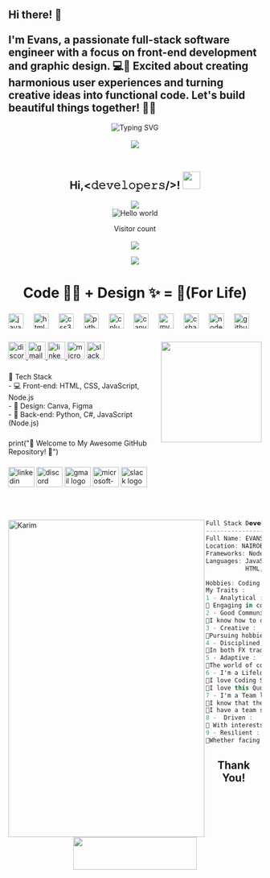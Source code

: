 <h2 align="left">Hi there! 👋<br><br>I'm Evans, a passionate full-stack software engineer with a focus on front-end development and graphic design. 💻🎨 Excited about creating harmonious user experiences and turning creative ideas into functional code. Let's build beautiful things together! 🚀✨</h2>


<div align="center">
<center><img src="https://readme-typing-svg.demolab.com?font=Fira+Code&weight=700&size=21&pause=1000&color=F7C118&center=true&vCenter=true&width=435&lines=I'm+%F0%9F%91%8B;EVANS+MUGAMBI;A;Full+Stack+Developer;Web+Designer+%26+Developer;DEV+%2F+PROGRAMER;UI+%2F+UX+DESIGNER;GRAPHIC+DESIGNER;I'M+FROM;NAIROBI,KENYA;(%C2%B4%E2%80%A2%E2%80%BF%E2%80%A2%60)+" alt="Typing SVG"/>
</div></center>

</br>
<div align="center">
<img src="https://readme-typing-svg.demolab.com?font=Fira+Code&weight=700&size=22&pause=1000&color=0F6C00&center=true&vCenter=true&width=435&lines=Print(%22Hello+World+!%22);Printf+(%22Hello+World+!%22);std%3A%3Acout+%3C%3C+%22Hello+World%22;disp('Hello+World');System.Console.WriteLine(%22Hello%22);puts+'Hello+World';WriteLn('Hello+World');cat('Hello+World');echo+%22Hello+World%22;+System.out.println(%22Hello+World%22);console.log(%22Hello+World%22)">
</div>
</br>

<h2 align="center"> 
 Hi,<𝚍𝚎𝚟𝚎𝚕𝚘𝚙𝚎𝚛𝚜/>! <img src="https://github.com/TheDudeThatCode/TheDudeThatCode/blob/master/Assets/Hi.gif" width="35px">
</h2>
<p  align="center">
<img src="https://user-images.githubusercontent.com/73097560/115834477-dbab4500-a447-11eb-908a-139a6edaec5c.gif">             
<br>
<img src="https://raw.githubusercontent.com/sagar-viradiya/sagar-viradiya/master/resources/banner.png" alt="Hello world">

<p align="center"> 
  Visitor count<br><br>
  <img src="https://profile-counter.glitch.me/karimelaissaouy/count.svg" />
</p>
<p  align="center">
<img src="https://user-images.githubusercontent.com/73097560/115834477-dbab4500-a447-11eb-908a-139a6edaec5c.gif">             
<br>

<div align="center">
  <h1>Code 👨‍💻 + Design ✨ = 💝(For Life)</h1>
</div>

###

<div align="left">
  <img src="https://cdn.jsdelivr.net/gh/devicons/devicon/icons/javascript/javascript-original.svg" height="30" alt="javascript logo"  />
  <img width="12" />
  <img src="https://cdn.jsdelivr.net/gh/devicons/devicon/icons/html5/html5-original.svg" height="30" alt="html5 logo"  />
  <img width="12" />
  <img src="https://cdn.jsdelivr.net/gh/devicons/devicon/icons/css3/css3-original.svg" height="30" alt="css3 logo"  />
  <img width="12" />
  <img src="https://cdn.jsdelivr.net/gh/devicons/devicon/icons/python/python-original.svg" height="30" alt="python logo"  />
  <img width="12" />
  <img src="https://cdn.jsdelivr.net/gh/devicons/devicon/icons/cplusplus/cplusplus-original.svg" height="30" alt="cplusplus logo"  />
  <img width="12" />
  <img src="https://cdn.jsdelivr.net/gh/devicons/devicon/icons/canva/canva-original.svg" height="30" alt="canva logo"  />
  <img width="12" />
  <img src="https://cdn.jsdelivr.net/gh/devicons/devicon/icons/mysql/mysql-original.svg" height="30" alt="mysql logo"  />
  <img width="12" />
  <img src="https://cdn.jsdelivr.net/gh/devicons/devicon/icons/csharp/csharp-original.svg" height="30" alt="csharp logo"  />
  <img width="12" />
  <img src="https://cdn.jsdelivr.net/gh/devicons/devicon/icons/nodejs/nodejs-original.svg" height="30" alt="nodejs logo"  />
  <img width="12" />
  <img src="https://cdn.jsdelivr.net/gh/devicons/devicon/icons/github/github-original.svg" height="30" alt="github logo"  />
</div>

###

<img align="right" height="200" src="https://i.pinimg.com/originals/3c/0c/ff/3c0cffeb2d90a5736e8cffb9c8c5347d.gif"  />

###

<div align="left">
  <a href="gash008" target="_blank">
    <img src="https://img.shields.io/static/v1?message=Discord&logo=discord&label=&color=7289DA&logoColor=white&labelColor=&style=for-the-badge" height="35" alt="discord logo"  />
  </a>
  <a href="evansgash88@gmail.com" target="_blank">
    <img src="https://img.shields.io/static/v1?message=Gmail&logo=gmail&label=&color=D14836&logoColor=white&labelColor=&style=for-the-badge" height="35" alt="gmail logo"  />
  </a>
  <a href="https://www.linkedin.com/in/evans-mugambi-509b36163/" target="_blank">
    <img src="https://img.shields.io/static/v1?message=LinkedIn&logo=linkedin&label=&color=0077B5&logoColor=white&labelColor=&style=for-the-badge" height="35" alt="linkedin logo"  />
  </a>
  <img src="https://img.shields.io/static/v1?message=Outlook&logo=microsoft-outlook&label=&color=0078D4&logoColor=white&labelColor=&style=for-the-badge" height="35" alt="microsoft-outlook logo"  />
  <a href=" evansgash88@gmail.com" target="_blank">
    <img src="https://img.shields.io/static/v1?message=Slack&logo=slack&label=&color=4A154B&logoColor=white&labelColor=&style=for-the-badge" height="35" alt="slack logo"  />
  </a>
</div>

###

<p align="left">🔧 Tech Stack<br>- 💻 Front-end: HTML, CSS, JavaScript, Node.js<br>- 🎨 Design: Canva, Figma<br>- 🚀 Back-end: Python, C#,  JavaScript (Node.js)</p>

###

<p align="left">print("🚀 Welcome to My Awesome GitHub Repository! 🌟")</p>

###

<p align="left"></p>

###

<div align="left">
  <img src="https://raw.githubusercontent.com/maurodesouza/profile-readme-generator/master/src/assets/icons/social/linkedin/default.svg" width="52" height="40" alt="linkedin logo"  />
  <img src="https://raw.githubusercontent.com/maurodesouza/profile-readme-generator/master/src/assets/icons/social/discord/default.svg" width="52" height="40" alt="discord logo"  />
  <img src="https://raw.githubusercontent.com/maurodesouza/profile-readme-generator/master/src/assets/icons/social/gmail/default.svg" width="52" height="40" alt="gmail logo"  />
  <img src="https://raw.githubusercontent.com/maurodesouza/profile-readme-generator/master/src/assets/icons/social/microsoft-outlook/default.svg" width="52" height="40" alt="microsoft-outlook logo"  />
  <img src="https://raw.githubusercontent.com/maurodesouza/profile-readme-generator/master/src/assets/icons/social/slack/default.svg" width="52" height="40" alt="slack logo"  />
</div>


</br></br>


<img align="left" src="https://k.top4top.io/p_2808v2aad1.gif" alt="Karim" width="390" height="630"  /> 

```csharp
Full Stack D𝗲𝘃𝗲𝗹𝗼𝗽𝗲𝗿
-------------------------
Full Name: EVANS MUGAMBI AKA GASH
Location: NAIROBI, KENYA
Frameworks: Node Js , Django , Python , Java Script , C # , GRAPHIC DESIGN, Java Script
Languages: JavaScript, TypeScript, Java
           HTML, CSS , PYTHON , C&C++ , PHP , Node.js, Express, MYSQL, Git, Github,  

Hobbies: Coding , FX Trading , Design , MMA , Self Improvment
My Traits : 
1 - Analytical : 
🔹 Engaging in coding and FX trading requires a keen analytical mind to dissect complex problems and identify optimal solutions.
2 - Good Communicator : 
🔹I know how to communicate clearly and effectively, both in writing and in person. I'm able to explain complex technical concepts to non-technical people.
3 - Creative :
🔹Pursuing hobbies like design and MMA often involves creativity, whether it's in crafting visually appealing designs or developing innovative fighting techniques.
4 - Disciplined :
🔹In both FX trading and MMA, discipline is essential for success. This individual likely possesses the self-discipline to stick to trading strategies and training routines. 
5 - Adaptive :
🔹The world of coding is ever-evolving, as is the market in FX trading. Being adaptable allows this person to quickly learn new programming languages, adapt trading strategies to changing market conditions, and adjust fighting tactics in MMA.
6 - I'm a Lifelong Learner  :
🔹I love Coding So I'm always learning new things, whether it's a new programming language or a new way to solve a problem.I'm not afraid of change, and I'm always looking for ways to improve My skills 
🔹I love this Quote "Life = Coding Forever"
7 - I'm a Team leader :
🔹I know that there's strength in numbers. I'm able to work well with others, and I'm always looking for ways to help the team succeed,
🔹I have a team spirit and I love cooperation because one of the secrets of success is the success of the group.
8 -  Driven :
🔹 With interests spanning from self-improvement to coding and trading, this individual is likely highly motivated and driven to achieve their goals, both personally and professionally.
9 - Resilient :
🔹Whether facing setbacks in coding projects, losses in trading, or challenges in MMA training, resilience is key. This person likely possesses the resilience to bounce back from failures, learn from mistakes, and keep pushing forward towards their aspirations.

```

<h2 align='center'>Thank You! </h2>
<p align="center">
  <img src="https://media.giphy.com/media/jpVnC65DmYeyRL4LHS/giphy.gif" width="70%" height="65px">
</p>	